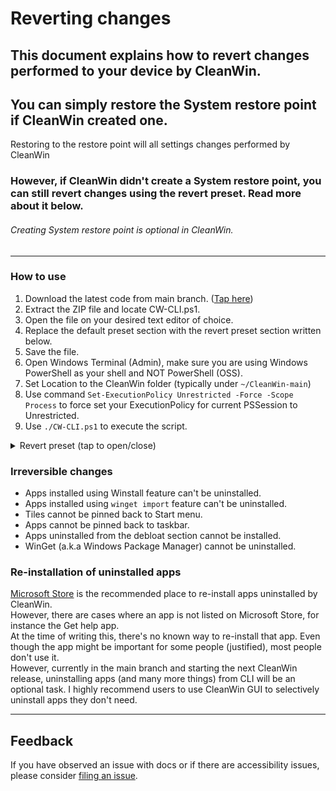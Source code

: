 # Reverting changes
## This document explains how to revert changes performed to your device by CleanWin.

## You can simply restore the System restore point if CleanWin created one.
Restoring to the restore point will all settings changes performed by CleanWin
### However, if CleanWin didn't create a System restore point, you can still revert changes using the revert preset. Read more about it below.
###### Creating System restore point is optional in CleanWin.
***

### How to use
1. Download the latest code from main branch. ([Tap here](https://github.com/pratyakshm/CleanWin/archive/refs/heads/main.zip))
2. Extract the ZIP file and locate CW-CLI.ps1.
3. Open the file on your desired text editor of choice.
4. Replace the default preset section with the revert preset section written below.
5. Save the file.
6. Open Windows Terminal (Admin), make sure you are using Windows PowerShell as your shell and NOT PowerShell (OSS).
7. Set Location to the CleanWin folder (typically under `~/CleanWin-main`)
8. Use command ``Set-ExecutionPolicy Unrestricted -Force -Scope Process`` to force set your ExecutionPolicy for current PSSession to Unrestricted.
9. Use ``./CW-CLI.ps1`` to execute the script.
<details><summary>Revert preset (tap to open/close)</summary>

```
# Revert preset
$tasks = @(

### Maintenance Tasks ###
	"CleanWin",
	"OSBuildInfo",
	# "CreateSystemRestore",
	"Activity",

### Apps & Features ###
	# "AppsFeatures",
	# "UninstallApps", "Activity", 
	# "UnpinStartTiles", "Activity", 
	# "UnpinAppsFromTaskbar", "Activity", 
	# "InstallFrameworks",
	"UninstallFrameworks",
	# "InstallWinGet", 
	# "UninstallOneDrive", "Activity",
	"InstallOneDrive",
	# "DisableBrowserRestoreAd",
	# "EnableBrowserRestoreAd",
	# "DisableM365OnValueBanner", 
	# "RevertM365OnValueBanner",
	# "UninstallFeatures", "Activity", 
        "InstallFeatures", "Activity", 
	# "DisableSuggestions",		    
	"EnableSuggestions",
	# "EnableWSL", "Activity", 
	"DisableWSL",
	# "EnabledotNET3.5", "Activity", 
	"DisabledotNET3.5",
	# "EnableSandbox",
	"DisableSandbox",
	# "Install7zip", 
	"Uninstall7zip",
	# "Winstall", 
	# "Activity",
	# "EnableExperimentsWinGet",
	"DisableExperimentsWinGet",
	# "WinGetImport",
	"Activity",
	# "InstallHEVC", 
	"UninstallHEVC",
	# "Widgets",
	# "InstallFonts", 
	"UninstallFonts",
	# "SetPhotoViewerAssociation",
	"UnsetPhotoViewerAssociation",
	"ChangesDone",

### Privacy & Security ###
	"PrivacySecurity",
	#"DisableActivityHistory",	
	 "EnableActivityHistory",
	#"DisableAdvertisingID",			
	 "EnableAdvertisingID",
	#"DisableBackgroundApps",        
	 "EnableBackgroundApps",
	#"DisableFeedback",		       
	 "EnableFeedback",
	#"DisableInkHarvesting",			
	 "EnableInkHarvesting",
	#"DisableLangAccess",  		    
	 "EnableLangAccess",
	#"DisableLocationTracking",      
	 "EnableLocationTracking",
	#"DisableMapUpdates",			
	 "EnableMapsUpdates",
	#"DisableSpeechRecognition",		
	 "EnableSpeechRecognition",
	#"DisableSilentInstallApps",
	 "EnableSilentInstallApps",
	#"HideSuggestedContentInSettings",
	 "ShowSuggestedContentInSettings",
	#"HideSuggestedContentInStart",
	 "ShowSuggestedContentInStart",
	#"DisableTailoredExperiences",	
	 "EnableTailoredExperiences",
	#"DisableTelemetry",				
	 "EnableTelemetry",
	#"EnableClipboard",				
	 "DisableClipboard",
	#"AutoLoginPostUpdate", 		    
	 "StayOnLockscreenPostUpdate",
	"ChangesDone",
	# To revert all privacy changes, use CleanWin GUI -> "Enable data collection".

### Tasks & Services ###
	"TasksServices",
	#"DisableStorageSense",		   
	 "EnableStorageSense",
	#"DisableReservedStorage",	   
	 "EnableReservedStorage",
	#"DisableAutoplay",             
	 "EnableAutoplay",
	#"DisableAutorun",              
	 "EnableAutorun",
	#"SetBIOSTimeUTC",              
	 "SetBIOSTimeLocal",
	#"EnableNumLock",			   
	 "DisableNumLock",
	#"DisableServices",			   
	 "EnableServices",
	#"DisableTasks",				   
	 "EnableTasks",
	#"SetupWindowsUpdate",		   
	 "ResetWindowsUpdate",
	#"EnablePowerdownAfterShutdown",
	 "DisablePowerdownAfterShutdown",
	"ChangesDone",

### Windows Explorer ###
	"PrintExplorerChanges",
	#"EnablePrtScrToSnip",		   
	 "DisablePrtScrSnip",
	#"DisableStickyKeys",           
	 "EnableStickyKeys",
	#"SetExplorerThisPC",           
	 "SetExplorerQuickAccess",
        #"Hide3DObjects",      		   
	 "Restore3DObjects",
	#"HideSearchBar",			   
	 "RestoreSearchBar"
	#"HideTaskView",                
	 "RestoreTaskView",
	# "HideCortana",			       
	 "RestoreCortana",
	# "HideMeetNow",				   
	 "RestoreMeetNow",
	# "DisableTaskbarFeed",		   
	 "EnableTaskbarFeed",  (News and Interests)
	"ChangesDone",

###  Tasks after successful run ###
	"Activity",
	"Success"
)
```
</details>


### Irreversible changes
- Apps installed using Winstall feature can't be uninstalled.
- Apps installed using ``winget import`` feature can't be uninstalled.
- Tiles cannot be pinned back to Start menu.
- Apps cannot be pinned back to taskbar.
- Apps uninstalled from the debloat section cannot be installed.
- WinGet (a.k.a Windows Package Manager) cannot be uninstalled.

### Re-installation of uninstalled apps
[Microsoft Store](ms-windows-store:) is the recommended place to re-install apps uninstalled by CleanWin.  
However, there are cases where an app is not listed on Microsoft Store, for instance the Get help app.  
At the time of writing this, there's no known way to re-install that app. Even though the app might be important for some people (justified), most people don't use it.  
However, currently in the main branch and starting the next CleanWin release, uninstalling apps (and many more things) from CLI will be an optional task.
I highly recommend users to use CleanWin GUI to selectively uninstall apps they don't need.

***

## Feedback
If you have observed an issue with docs or if there are accessibility issues, please consider [filing an issue](https://github.com/pratyakshm/CleanWin/issues/new?assignees=pratyakshm&labels=Issue-Docs&template=doc_issue.yaml&title=Docs+issue%3A+).
